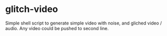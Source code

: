 # glitch-video
Simple shell script to generate simple video with noise, and gliched video / audio.  Any video could be pushed to second line.
